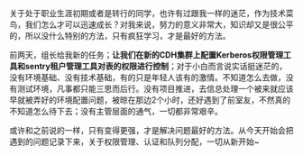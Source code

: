 关于处于职业生涯初期或者是转行的同学，也许有过跟我一样的迷茫，作为技术菜鸟，我们怎么才可以迅速成长？对我来说，努力的意义非常大，知识却又是很公平的，所以没什么特别的方法，只有疯狂学习，才是最好的方法。

前两天，组长给我新的任务；**让我们在新的CDH集群上配置Kerberos权限管理工具和sentry租户管理工具对表的权限进行控制**；对于小白而言说实话挺迷茫的，没有环境基础、没有技术基础，有的只是年轻人该有的激情。不知道怎么去做，没有测试环境，凡事都只能三思而后行。没有项目推进，去信总处理一个被来就应该早就被弄好的环境配置问题，被晾在那边2个小时，还好遇到了前室友，不然真的不知道怎么待下去；没有主管层面的通气，一切都非常艰辛。

或许和之前说的一样，只有变得更强，才是解决问题最好的方法。从今天开始会把遇到的问题记录下来，关于权限管理、认证和队列分配，一切从新开始~



